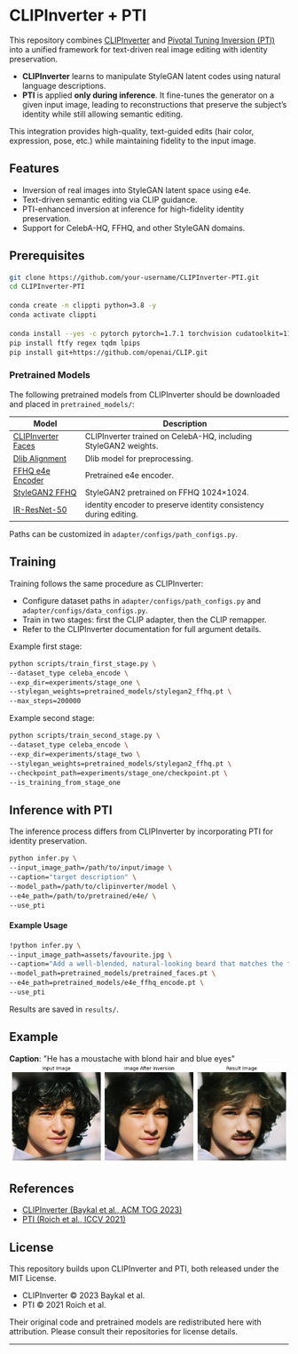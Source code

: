 # CLIPInverter + PTI

This repository combines [CLIPInverter](https://github.com/williamyang1991/CLIPInverter) and [Pivotal Tuning Inversion (PTI)](https://github.com/danielroich/PTI) into a unified framework for text-driven real image editing with identity preservation.

* **CLIPInverter** learns to manipulate StyleGAN latent codes using natural language descriptions.
* **PTI** is applied **only during inference**. It fine-tunes the generator on a given input image, leading to reconstructions that preserve the subject’s identity while still allowing semantic editing.

This integration provides high-quality, text-guided edits (hair color, expression, pose, etc.) while maintaining fidelity to the input image.

## Features

* Inversion of real images into StyleGAN latent space using e4e.
* Text-driven semantic editing via CLIP guidance.
* PTI-enhanced inversion at inference for high-fidelity identity preservation.
* Support for CelebA-HQ, FFHQ, and other StyleGAN domains.

## Prerequisites

```bash
git clone https://github.com/your-username/CLIPInverter-PTI.git
cd CLIPInverter-PTI

conda create -n clippti python=3.8 -y
conda activate clippti

conda install --yes -c pytorch pytorch=1.7.1 torchvision cudatoolkit=11.0
pip install ftfy regex tqdm lpips
pip install git+https://github.com/openai/CLIP.git
```

### Pretrained Models

The following pretrained models from CLIPInverter should be downloaded and placed in `pretrained_models/`:

| Model                                                                                                     | Description                                                       |
| --------------------------------------------------------------------------------------------------------- | ------------------------------------------------------------------|
| [CLIPInverter Faces](https://drive.google.com/file/d/18goTnPtVrz1Tuen3JuDIEwj5z3GvgVqJ/view?usp=sharing)  | CLIPInverter trained on CelebA-HQ, including StyleGAN2 weights.   |
| [Dlib Alignment](https://drive.google.com/file/d/1uoOsJcT0bC-_zNDbhcj6iaxLJBN-LFao/view?usp=sharing)      | Dlib model for preprocessing.                                     |
| [FFHQ e4e Encoder](https://drive.google.com/file/d/1kxYtrg4YQCudxL5f9xmCzOdJRITH5UXB/view?usp=share_link) | Pretrained e4e encoder.                                           |
| [StyleGAN2 FFHQ](https://drive.google.com/file/d/1EM87UquaoQmk17Q8d5kYIAHqu0dkYqdT/view)                  | StyleGAN2 pretrained on FFHQ 1024×1024.                           |
| [IR-ResNet-50](https://drive.google.com/file/d/1LOhiFzHe0FGXr14u6W8N_y4FFQDk0en1/view?usp=drive_link)     | identity encoder to preserve identity consistency during editing. |                       

Paths can be customized in `adapter/configs/path_configs.py`.


## Training

Training follows the same procedure as CLIPInverter:

* Configure dataset paths in `adapter/configs/path_configs.py` and `adapter/configs/data_configs.py`.
* Train in two stages: first the CLIP adapter, then the CLIP remapper.
* Refer to the CLIPInverter documentation for full argument details.

Example first stage:

```bash
python scripts/train_first_stage.py \
--dataset_type celeba_encode \
--exp_dir=experiments/stage_one \
--stylegan_weights=pretrained_models/stylegan2_ffhq.pt \
--max_steps=200000
```

Example second stage:

```bash
python scripts/train_second_stage.py \
--dataset_type celeba_encode \
--exp_dir=experiments/stage_two \
--stylegan_weights=pretrained_models/stylegan2_ffhq.pt \
--checkpoint_path=experiments/stage_one/checkpoint.pt \
--is_training_from_stage_one
```

## Inference with PTI

The inference process differs from CLIPInverter by incorporating PTI for identity preservation.

```bash
python infer.py \
--input_image_path=/path/to/input/image \
--caption="target description" \
--model_path=/path/to/clipinverter/model \
--e4e_path=/path/to/pretrained/e4e/ \
--use_pti
```

#### Example Usage

```bash
!python infer.py \
--input_image_path=assets/favourite.jpg \
--caption="Add a well-blended, natural-looking beard that matches the face’s hair texture and lighting, while preserving all other facial details such as the smile, expression, and skin tone." \
--model_path=pretrained_models/pretrained_faces.pt \
--e4e_path=pretrained_models/e4e_ffhq_encode.pt \
--use_pti
```

Results are saved in `results/`.



## Example


**Caption**: "He has a moustache with blond hair and blue eyes"
![](assets/example.png)


## References

* [CLIPInverter (Baykal et al., ACM TOG 2023)]([https://github.com/williamyang1991/CLIPInverter](https://github.com/johnberg1/CLIPInverter))
* [PTI (Roich et al., ICCV 2021)](https://github.com/danielroich/PTI)
  

## License

This repository builds upon CLIPInverter and PTI, both released under the MIT License.

* CLIPInverter © 2023 Baykal et al.
* PTI © 2021 Roich et al.

Their original code and pretrained models are redistributed here with attribution. Please consult their repositories for license details.

---
